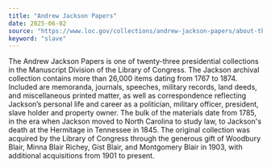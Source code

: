 ```yaml
---
title: "Andrew Jackson Papers"
date: 2025-06-02
source: "https://www.loc.gov/collections/andrew-jackson-papers/about-this-collection/"
keyword: "slave"
---
```


The Andrew Jackson Papers is one of twenty-three presidential collections in the Manuscript Division of the Library of Congress. The Jackson archival collection contains more than 26,000 items dating from 1767 to 1874. Included are memoranda, journals, speeches, military records, land deeds, and miscellaneous printed matter, as well as correspondence reflecting Jackson&rsquo;s personal life and career as a politician, military officer, president, slave holder and property owner. The bulk of the materials date from 1785, in the era when Jackson moved to North Carolina to study law, to Jackson's death at the Hermitage in Tennessee in 1845. The original collection was acquired by the Library of Congress through the generous gift of Woodbury Blair, Minna Blair Richey, Gist Blair, and Montgomery Blair in 1903, with additional acquisitions from 1901 to present.

